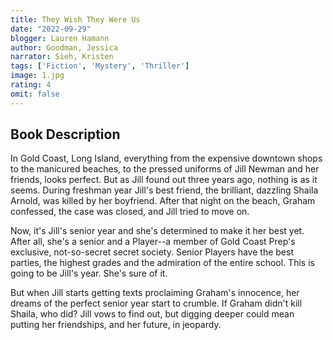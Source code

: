 ```yaml
---
title: They Wish They Were Us
date: "2022-09-29"
blogger: Lauren Hamann
author: Goodman, Jessica
narrator: Sieh, Kristen
tags: ['Fiction', 'Mystery', 'Thriller']
image: 1.jpg
rating: 4
omit: false
---
```



## Book Description

In Gold Coast, Long Island, everything from the expensive downtown shops to the manicured beaches, to the pressed uniforms of Jill Newman and her friends, looks perfect. But as Jill found out three years ago, nothing is as it seems.
During freshman year Jill's best friend, the brilliant, dazzling Shaila Arnold, was killed by her boyfriend. After that night on the beach, Graham confessed, the case was closed, and Jill tried to move on.

Now, it's Jill's senior year and she's determined to make it her best yet. After all, she's a senior and a Player--a member of Gold Coast Prep's exclusive, not-so-secret secret society. Senior Players have the best parties, the highest grades and the admiration of the entire school. This is going to be Jill's year. She's sure of it.

But when Jill starts getting texts proclaiming Graham's innocence, her dreams of the perfect senior year start to crumble. If Graham didn't kill Shaila, who did? Jill vows to find out, but digging deeper could mean putting her friendships, and her future, in jeopardy. 